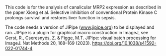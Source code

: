 This code is for the analysis of canalicular MRP2 expression as described in the paper Xiong et al. Selective inhibition of conventional Protein Kinase C prolongs survival and restores liver function in sepsis. 

The code needs a version of JIPipe (www.jipipe.org) to be displayed and ran. JIPipe is a plugin for graphical macro construction in ImageJ, 
see Gerst, R., Cseresnyés, Z. & Figge, M.T. JIPipe: visual batch processing for ImageJ. Nat Methods 20, 168–169 (2023). https://doi.org/10.1038/s41592-022-01744-4

